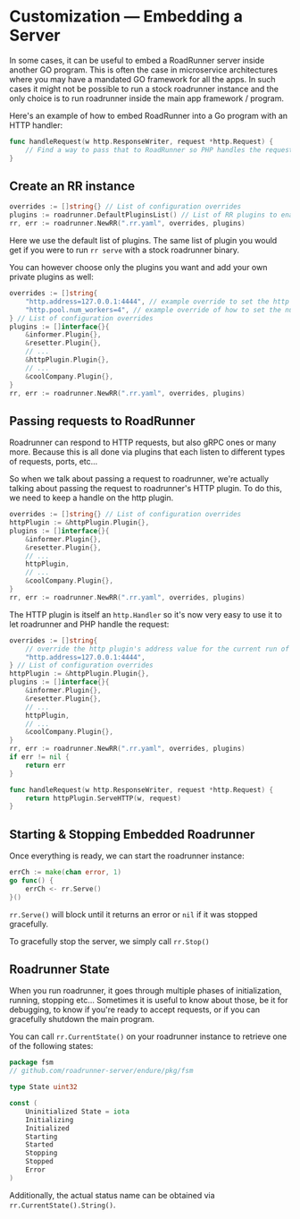# Customization — Embedding a Server

In some cases, it can be useful to embed a RoadRunner server inside another GO program. This is often the case in
microservice architectures where you may have a mandated GO framework for all the apps. In such cases it might not be
possible to run a stock roadrunner instance and the only choice is to run roadrunner inside the main app framework /
program.

Here's an example of how to embed RoadRunner into a Go program with an HTTP handler:

```go
func handleRequest(w http.ResponseWriter, request *http.Request) {
    // Find a way to pass that to RoadRunner so PHP handles the request
}
```

## Create an RR instance

```go
overrides := []string{} // List of configuration overrides
plugins := roadrunner.DefaultPluginsList() // List of RR plugins to enable
rr, err := roadrunner.NewRR(".rr.yaml", overrides, plugins)
```

Here we use the default list of plugins. The same list of plugin you would get if you were to run `rr serve` with a
stock roadrunner binary.

You can however choose only the plugins you want and add your own private plugins as well:

```go
overrides := []string{
    "http.address=127.0.0.1:4444", // example override to set the http address
    "http.pool.num_workers=4", // example override of how to set the number of php workers
} // List of configuration overrides
plugins := []interface{}{
    &informer.Plugin{},
    &resetter.Plugin{},
    // ...
    &httpPlugin.Plugin{},
    // ...
    &coolCompany.Plugin{},
}
rr, err := roadrunner.NewRR(".rr.yaml", overrides, plugins)
```

## Passing requests to RoadRunner

Roadrunner can respond to HTTP requests, but also gRPC ones or many more. Because this is all done via plugins that each
listen to different types of requests, ports, etc...

So when we talk about passing a request to roadrunner, we're actually talking about passing the request to roadrunner's
HTTP plugin. To do this, we need to keep a handle on the http plugin.

```go
overrides := []string{} // List of configuration overrides
httpPlugin := &httpPlugin.Plugin{},
plugins := []interface{}{
    &informer.Plugin{},
    &resetter.Plugin{},
    // ...
    httpPlugin,
    // ...
    &coolCompany.Plugin{},
}
rr, err := roadrunner.NewRR(".rr.yaml", overrides, plugins)
```

The HTTP plugin is itself an `http.Handler` so it's now very easy to use it to let roadrunner and PHP handle the
request:

```go
overrides := []string{
    // override the http plugin's address value for the current run of the program
    "http.address=127.0.0.1:4444",
} // List of configuration overrides
httpPlugin := &httpPlugin.Plugin{},
plugins := []interface{}{
    &informer.Plugin{},
    &resetter.Plugin{},
    // ...
    httpPlugin,
    // ...
    &coolCompany.Plugin{},
}
rr, err := roadrunner.NewRR(".rr.yaml", overrides, plugins)
if err != nil {
    return err
}

func handleRequest(w http.ResponseWriter, request *http.Request) {
    return httpPlugin.ServeHTTP(w, request)
}
```

## Starting & Stopping Embedded Roadrunner

Once everything is ready, we can start the roadrunner instance:

```go
errCh := make(chan error, 1)
go func() {
    errCh <- rr.Serve()
}()
```

`rr.Serve()` will block until it returns an error or `nil` if it was stopped gracefully.

To gracefully stop the server, we simply call `rr.Stop()`

## Roadrunner State

When you run roadrunner, it goes through multiple phases of initialization, running, stopping etc...
Sometimes it is useful to know about those, be it for debugging, to know if you're ready to accept requests, or if you
can gracefully shutdown the main program.

You can call `rr.CurrentState()` on your roadrunner instance to retrieve one of the following states:

```go
package fsm
// github.com/roadrunner-server/endure/pkg/fsm

type State uint32

const (
    Uninitialized State = iota
    Initializing
    Initialized
    Starting
    Started
    Stopping
    Stopped
    Error
)
```

Additionally, the actual status name can be obtained via `rr.CurrentState().String()`.
